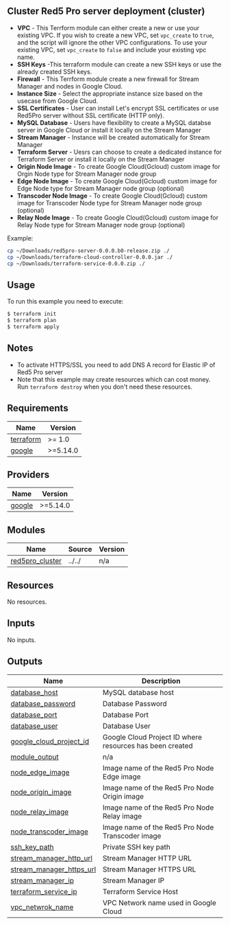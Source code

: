 ## Cluster Red5 Pro server deployment (cluster)

* **VPC** - This Terrform module can either create a new or use your existing VPC. If you wish to create a new VPC, set `vpc_create` to `true`, and the script will ignore the other VPC configurations. To use your existing VPC, set `vpc_create` to `false` and include your existing vpc name.
* **SSH Keys** -This terraform module can create a new SSH keys or use the already created SSH keys.
* **Firewall** - This Terrform module create a new firewall for Stream Manager and nodes in Google Cloud.
* **Instance Size** - Select the appropriate instance size based on the usecase from Google Cloud.
* **SSL Certificates** - User can install Let's encrypt SSL certificates or use Red5Pro server without SSL certificate (HTTP only).
* **MySQL Database** - Users have flexibility to create a MySQL databse server in Google Cloud or install it locally on the Stream Manager
* **Stream Manager** - Instance will be created automatically for Stream Manager
* **Terraform Server** - Uesrs can choose to create a dedicated instance for Terraform Server or install it locally on the Stream Manager
* **Origin Node Image** - To create Google Cloud(Gcloud) custom image for Orgin Node type for Stream Manager node group
* **Edge Node Image** - To create Google Cloud(Gcloud) custom image for Edge Node type for Stream Manager node group (optional)
* **Transcoder Node Image** - To create Google Cloud(Gcloud) custom image for Transcoder Node type for Stream Manager node group (optional)
* **Relay Node Image** - To create Google Cloud(Gcloud) custom image for Relay Node type for Stream Manager node group (optional)

Example:  

```bash
cp ~/Downloads/red5pro-server-0.0.0.b0-release.zip ./
cp ~/Downloads/terraform-cloud-controller-0.0.0.jar ./
cp ~/Downloads/terraform-service-0.0.0.zip ./
```

## Usage

To run this example you need to execute:

```bash
$ terraform init
$ terraform plan
$ terraform apply
```

## Notes

* To activate HTTPS/SSL you need to add DNS A record for Elastic IP of Red5 Pro server
* Note that this example may create resources which can cost money. Run `terraform destroy` when you don't need these resources.

## Requirements

| Name | Version |
|------|---------|
| <a name="requirement_terraform"></a> [terraform](#requirement\_terraform) | >= 1.0 |
| <a name="requirement_google"></a> [google](#requirement\_google) | >=5.14.0 |

## Providers

| Name | Version |
|------|---------|
| <a name="requirement_google"></a> [google](#requirement\_google) | >=5.14.0 |

## Modules

| Name | Source | Version |
|------|--------|---------|
| <a name="module_red5pro_cluster"></a> [red5pro\_cluster](#module\_red5pro\_cluster) | ../../ | n/a |

## Resources

No resources.

## Inputs

No inputs.

## Outputs

| Name | Description |
|------|-------------|
| <a name="output_database_host"></a> [database\_host](#output\_database\_host) | MySQL database host |
| <a name="output_database_password"></a> [database\_password](#output\_database\_password) | Database Password |
| <a name="output_database_port"></a> [database\_port](#output\_database\_port) | Database Port |
| <a name="output_database_user"></a> [database\_user](#output\_database\_user) | Database User |
| <a name="output_google_cloud_project_id"></a> [google\_cloud\_project\_id](#output\_google\_cloud\_project\_id) | Google Cloud Project ID where resources has been created |
| <a name="output_module_output"></a> [module\_output](#output\_module\_output) | n/a |
| <a name="output_node_edge_image"></a> [node\_edge\_image](#output\_node\_edge\_image) | Image name of the Red5 Pro Node Edge image |
| <a name="output_node_origin_image"></a> [node\_origin\_image](#output\_node\_origin\_image) | Image name of the Red5 Pro Node Origin image |
| <a name="output_node_relay_image"></a> [node\_relay\_image](#output\_node\_relay\_image) | Image name of the Red5 Pro Node Relay image |
| <a name="output_node_transcoder_image"></a> [node\_transcoder\_image](#output\_node\_transcoder\_image) | Image name of the Red5 Pro Node Transcoder image |
| <a name="output_ssh_key_path"></a> [ssh\_key\_path](#output\_ssh\_key\_path) | Private SSH key path |
| <a name="output_stream_manager_http_url"></a> [stream\_manager\_http\_url](#output\_stream\_manager\_http\_url) | Stream Manager HTTP URL |
| <a name="output_stream_manager_https_url"></a> [stream\_manager\_https\_url](#output\_stream\_manager\_https\_url) | Stream Manager HTTPS URL |
| <a name="output_stream_manager_ip"></a> [stream\_manager\_ip](#output\_stream\_manager\_ip) | Stream Manager IP |
| <a name="output_terraform_service_ip"></a> [terraform\_service\_ip](#output\_terraform\_service\_ip) | Terraform Service Host |
| <a name="output_vpc_netwrok_name"></a> [vpc\_netwrok\_name](#output\_vpc\_netwrok\_name) | VPC Network name used in Google Cloud |
